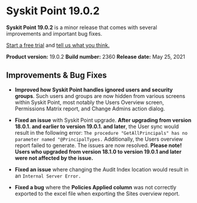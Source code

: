 ﻿---
description: This article describes improvements and bug fixes in Syskit Point version 19.0.2.
---

# Syskit Point 19.0.2

**Syskit Point 19.0.2** is a minor release that comes with several improvements and important bug fixes. 

[Start a free trial](https://www.syskit.com/products/point/free-trial/) and [tell us what you think.](https://www.syskit.com/company/contact-us/)

**Product version:** 19.0.2
**Build number:** 2360
**Release date:** May 25, 2021

## Improvements & Bug Fixes

* **Improved how Syskit Point handles ignored users and security groups**. Such users and groups are now hidden from various screens within Syskit Point, most notably the Users Overview screen, Permissions Matrix report, and Change Admins action dialog.

* **Fixed an issue** with Syskit Point upgrade. **After upgrading from version 18.0.1. and earlier to version 19.0.1. and later**, the User sync would result in the following error: `The procedure "GetAllPrincipals" has no parameter named "@PrincipalTypes.` 
Additionally, the Users overview report failed to generate. The issues are now resolved.
**Please note! Users who upgraded from version 18.1.0 to version 19.0.1 and later were not affected by the issue.**

* **Fixed an issue** where changing the Audit Index location would result in an `Internal Server Error.`

* **Fixed a bug** where the **Policies Applied column** was not correctly exported to the excel file when exporting the Sites overview report.

